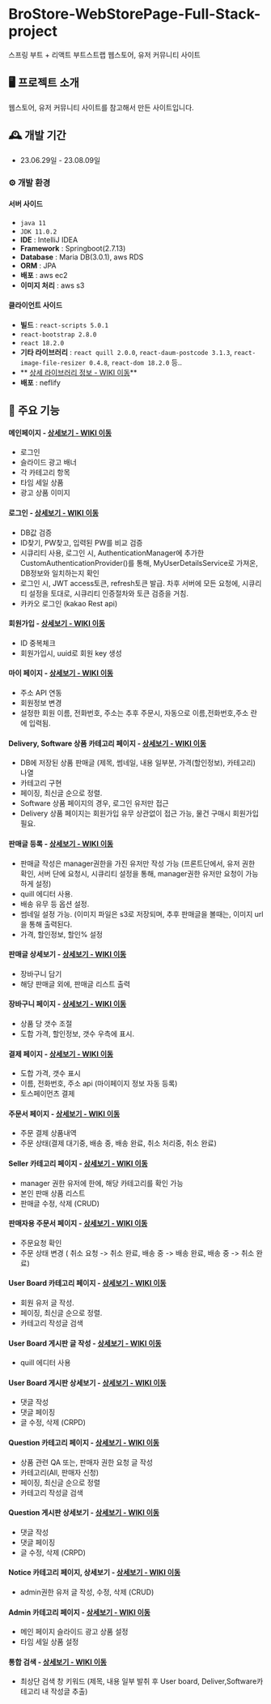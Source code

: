 # BroStore-WebStorePage-Full-Stack-project
스프링 부트 + 리액트 부트스트랩 웹스토어, 유저 커뮤니티 사이트

## 🖥️ 프로젝트 소개
웹스토어, 유저 커뮤니티 사이트를 참고해서 만든 사이트입니다.
<br>


## 🕰️ 개발 기간
* 23.06.29일 - 23.08.09일

### ⚙️ 개발 환경

#### 서버 사이드
- `java 11`
- `JDK 11.0.2`
- **IDE** : IntelliJ IDEA
- **Framework** : Springboot(2.7.13)
- **Database** : Maria DB(3.0.1), aws RDS
- **ORM** : JPA
- **배포** : aws ec2
- **이미지 처리** : aws s3


#### 클라이언트 사이드
- **빌드** : `react-scripts 5.0.1`
- `react-bootstrap 2.8.0`
- `react 18.2.0`
- **기타 라이브러리** : `react quill 2.0.0`, `react-daum-postcode 3.1.3`, `react-image-file-resizer 0.4.8`, `react-dom 18.2.0` 등..
- ** <a href="" >상세 라이브러리 정보 - WIKI 이동</a>**
- **배포** : neflify


## 📌 주요 기능

#### 메인페이지  - <a href="" >상세보기 - WIKI 이동</a>
- 로그인
- 슬라이드 광고 배너
- 각 카테고리 항목
- 타임 세일 상품
- 광고 상품 이미지

#### 로그인 - <a href="" >상세보기 - WIKI 이동</a>
- DB값 검증
- ID찾기, PW찾고, 입력된 PW를 비교 검증
- 시큐리티 사용, 로그인 시, AuthenticationManager에 추가한 CustomAuthenticationProvider()를 통해, MyUserDetailsService로
  가져온, DB정보와 일치하는지 확인
- 로그인 시, JWT access토큰, refresh토큰 발급. 차후 서버에 모든 요청에, 시큐리티 설정을 토대로, 시큐리티 인증절차와 토큰 검증을 거침.
- 카카오 로그인 (kakao Rest api)

#### 회원가입 - <a href="" >상세보기 - WIKI 이동</a>
- ID 중복체크
- 회원가입시, uuid로 회원 key 생성

#### 마이 페이지 - <a href="" >상세보기 - WIKI 이동</a>
- 주소 API 연동
- 회원정보 변경
- 설정한 회원 이름, 전화번호, 주소는 추후 주문시, 자동으로 이름,전화번호,주소 란에 입력됨.

#### Delivery, Software 상품 카테고리 페이지 - <a href="" >상세보기 - WIKI 이동</a>
- DB에 저장된 상품 판매글 (제목, 썸네일, 내용 일부분, 가격(할인정보), 카테고리) 나열
- 카테고리 구현
- 페이징, 최신글 순으로 정렬.
- Software 상품 페이지의 경우, 로그인 유저만 접근
- Delivery 상품 페이지는 회원가입 유무 상관없이 접근 가능, 물건 구매시 회원가입 필요.

#### 판매글 등록 - <a href="" >상세보기 - WIKI 이동</a>
- 판매글 작성은 manager권한을 가진 유저만 작성 가능 (프론트단에서, 유저 권한 확인, 서버 단에 요청시, 시큐리티 설정을 통해, manager권한 유저만
  요청이 가능하게 설정)
- quill 에디터 사용.
- 배송 유무 등 옵션 설정.
- 썸네일 설정 가능. (이미지 파일은 s3로 저장되며, 추후 판매글을 볼때는, 이미지 url을 통해 출력된다.
- 가격, 할인정보, 할인% 설정

#### 판매글 상세보기 - <a href="" >상세보기 - WIKI 이동</a>
- 장바구니 담기
- 해당 판매글 외에, 판매글 리스트 출력

#### 장바구니 페이지 - <a href="" >상세보기 - WIKI 이동</a>
- 상품 당 갯수 조절
- 도합 가격, 할인정보, 갯수 우측에 표시.

#### 결제 페이지 - <a href="" >상세보기 - WIKI 이동</a>
- 도합 가격, 갯수 표시
- 이름, 전화번호, 주소 api (마이페이지 정보 자동 등록)
- 토스페이먼츠 결제

#### 주문서 페이지 - <a href="" >상세보기 - WIKI 이동</a>
- 주문 결제 상품내역
- 주문 상태(결제 대기중, 배송 중, 배송 완료, 취소 처리중, 취소 완료)


#### Seller 카테고리 페이지 - <a href="" >상세보기 - WIKI 이동</a>
- manager 권한 유저에 한에, 해당 카테고리를 확인 가능
- 본인 판매 상품 리스트
- 판매글 수정, 삭제 (CRUD)

#### 판매자용 주문서 페이지 - <a href="" >상세보기 - WIKI 이동</a>
- 주문요청 확인
- 주문 상태 변경 ( 취소 요청 -> 취소 완료, 배송 중 -> 배송 완료, 배송 중 -> 취소 완료)


#### User Board 카테고리 페이지 - <a href="" >상세보기 - WIKI 이동</a>
- 회원 유저 글 작성.
- 페이징, 최신글 순으로 정렬.
- 카테고리 작성글 검색

#### User Board 게시판 글 작성 - <a href="" >상세보기 - WIKI 이동</a>
- quill 에디터 사용
  
#### User Board 게시판 상세보기 - <a href="" >상세보기 - WIKI 이동</a>
- 댓글 작성
- 댓글 페이징
- 글 수정, 삭제 (CRPD)

#### Question 카테고리 페이지 - <a href="" >상세보기 - WIKI 이동</a>
- 상품 관련 QA 또는, 판매자 권한 요청 글 작성
- 카테고리(All, 판매자 신청)
- 페이징, 최신글 순으로 정렬
- 카테고리 작성글 검색

#### Question 게시판 상세보기 - <a href="" >상세보기 - WIKI 이동</a>
- 댓글 작성
- 댓글 페이징
- 글 수정, 삭제 (CRPD) 

#### Notice 카테고리 페이지, 상세보기 - <a href="" >상세보기 - WIKI 이동</a>
- admin권한 유저 글 작성, 수정, 삭제 (CRUD)

#### Admin 카테고리 페이지  - <a href="" >상세보기 - WIKI 이동</a>
- 메인 페이지 슬라이드 광고 상품 설정
- 타임 세일 상품 설정

#### 통합 검색  - <a href="" >상세보기 - WIKI 이동</a>
- 최상단 검색 창 키워드 (제목, 내용 일부 발취 후 User board, Deliver,Software카테고리 내 작성글 추출)
